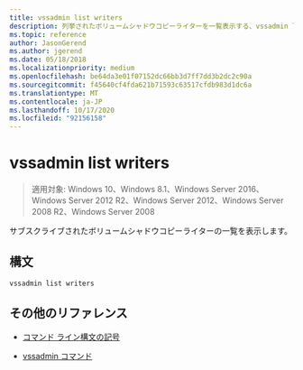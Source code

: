 ```yaml
---
title: vssadmin list writers
description: 列挙されたボリュームシャドウコピーライターを一覧表示する、vssadmin list writer コマンドの説明です。
ms.topic: reference
author: JasonGerend
ms.author: jgerend
ms.date: 05/18/2018
ms.localizationpriority: medium
ms.openlocfilehash: be64da3e01f07152dc66bb3d7ff7dd3b2dc2c90a
ms.sourcegitcommit: f45640cf4fda621b71593c63517cfdb983d1dc6a
ms.translationtype: MT
ms.contentlocale: ja-JP
ms.lasthandoff: 10/17/2020
ms.locfileid: "92156158"
---
```

# <a name="vssadmin-list-writers"></a>vssadmin list writers

> 適用対象: Windows 10、Windows 8.1、Windows Server 2016、Windows Server 2012 R2、Windows Server 2012、Windows Server 2008 R2、Windows Server 2008

サブスクライブされたボリュームシャドウコピーライターの一覧を表示します。

## <a name="syntax"></a>構文

```
vssadmin list writers
```

## <a name="additional-references"></a>その他のリファレンス

- [コマンド ライン構文の記号](command-line-syntax-key.md)

- [vssadmin コマンド](vssadmin.md)
